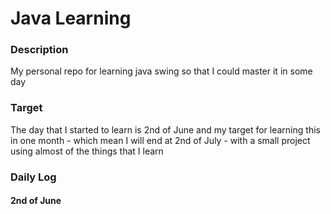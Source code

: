 # Java Learning 
### Description
My personal repo for learning java swing so that I could master it in some day
### Target
The day that I started to learn is 2nd of June and my target for learning this in one month - which mean I will end at 2nd of July - with a small project using almost of the things that I learn

### Daily Log
#### 2nd of June

